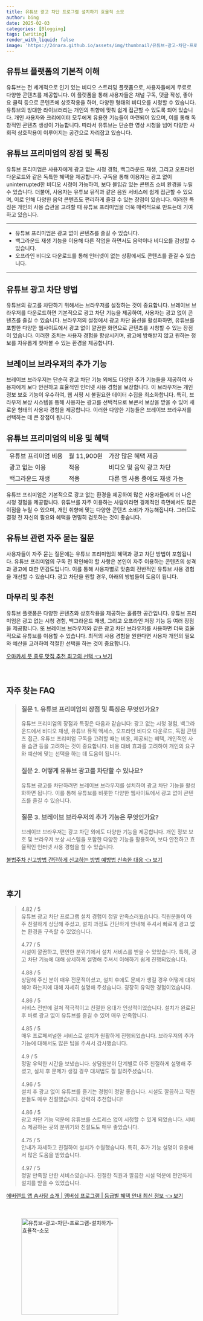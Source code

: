 ```yaml
---
title: 유튜브 광고 차단 프로그램 설치하기 효율적 소모
author: bing
date: 2025-02-03
categories: [Blogging]
tags: [writing]
render_with_liquid: false
image: 'https://24nara.github.io/assets/img/thumbnail/유튜브-광고-차단-프로그램-설치하기-효율적-소모.webp'
---
```



<h2 id='유튜브_플랫폼_이해'>유튜브 플랫폼의 기본적 이해</h2>

<p>유튜브는 전 세계적으로 인기 있는 비디오 스트리밍 플랫폼으로, 사용자들에게 무료로 다양한 콘텐츠를 제공합니다. 이 플랫폼을 통해 사용자들은 채널 구독, 댓글 작성, 좋아요 클릭 등으로 콘텐츠에 상호작용을 하며, 다양한 형태의 비디오를 시청할 수 있습니다. 유튜브의 방대한 라이브러리는 개인의 취향에 맞춰 쉽게 접근할 수 있도록 되어 있습니다. 개인 사용자와 크리에이터 모두에게 유용한 기능들이 마련되어 있으며, 이를 통해 독창적인 콘텐츠 생성이 가능합니다. 따라서 유튜브는 단순한 영상 시청을 넘어 다양한 사회적 상호작용이 이루어지는 공간으로 자리잡고 있습니다.</p>

<h2 id='프리미엄_정기_구독'>유튜브 프리미엄의 장점 및 특징</h2>

<p>유튜브 프리미엄은 사용자에게 광고 없는 시청 경험, 백그라운드 재생, 그리고 오프라인 다운로드와 같은 독특한 혜택을 제공합니다. 구독을 통해 이용자는 광고 없이 uninterrupted한 비디오 시청이 가능하여, 보다 몰입감 있는 콘텐츠 소비 환경을 누릴 수 있습니다. 더불어, 사용자는 유튜브 뮤직과 같은 음원 서비스에 쉽게 접근할 수 있으며, 이로 인해 다양한 음악 콘텐츠도 편리하게 즐길 수 있는 장점이 있습니다. 이러한 특징은 개인의 사용 습관을 고려할 때 유튜브 프리미엄을 더욱 매력적으로 만드는데 기여하고 있습니다.</p>

<hr />

<ul>
    <li>유튜브 프리미엄은 광고 없이 콘텐츠를 즐길 수 있습니다.</li>
    <li>백그라운드 재생 기능을 이용해 다른 작업을 하면서도 음악이나 비디오를 감상할 수 있습니다.</li>
    <li>오프라인 비디오 다운로드를 통해 인터넷이 없는 상황에서도 콘텐츠를 즐길 수 있습니다.</li>
</ul>

<hr />

<h2 id='유튜브_광고_차단'>유튜브 광고 차단 방법</h2>

<p>유튜브의 광고를 차단하기 위해서는 브라우저를 설정하는 것이 중요합니다. 브레이브 브라우저를 다운로드하면 기본적으로 광고 차단 기능을 제공하여, 사용자는 광고 없이 콘텐츠를 즐길 수 있습니다. 브라우저의 설정에서 광고 차단 옵션을 활성화하면, 유튜브를 포함한 다양한 웹사이트에서 광고 없이 깔끔한 화면으로 콘텐츠를 시청할 수 있는 장점이 있습니다. 이러한 조치는 사용자 경험을 향상시키며, 광고에 방해받지 않고 원하는 정보를 자유롭게 찾아볼 수 있는 환경을 제공합니다.</p>

<h2 id='브레이브_브라우저의_장점'>브레이브 브라우저의 추가 기능</h2>

<p>브레이브 브라우저는 단순히 광고 차단 기능 외에도 다양한 추가 기능들을 제공하여 사용자에게 보다 안전하고 효율적인 인터넷 사용 경험을 보장합니다. 이 브라우저는 개인 정보 보호 기능이 우수하여, 웹 서핑 시 불필요한 데이터 수집을 최소화합니다. 특히, 브라우저 보상 시스템을 통해 사용자는 광고를 선택적으로 보콘서 보상을 받을 수 있어 새로운 형태의 사용자 경험을 제공합니다. 이러한 다양한 기능들은 브레이브 브라우저를 선택하는 데 큰 장점이 됩니다.</p>

<h2 id='유튜브_프리미엄의_비용'>유튜브 프리미엄의 비용 및 혜택</h2>

<table>
    <tr>
        <td>유튜브 프리미엄 비용</td>
        <td>월 11,900원</td>
        <td>가장 많은 혜택 제공</td>
    </tr>
    <tr>
        <td>광고 없는 이용</td>
        <td>적용</td>
        <td>비디오 및 음악 광고 차단</td>
    </tr>
    <tr>
        <td>백그라운드 재생</td>
        <td>적용</td>
        <td>다른 앱 사용 중에도 재생 가능</td>
    </tr>
</table>

<p>유튜브 프리미엄은 기본적으로 광고 없는 환경을 제공하여 많은 사용자들에게 더 나은 시청 경험을 제공합니다. 유튜브를 자주 이용하는 사람이라면 경제적인 측면에서도 많은 이점을 누릴 수 있으며, 개인 취향에 맞는 다양한 콘텐츠 소비가 가능해집니다. 그러므로 결정 전 자신의 필요와 혜택을 면밀히 검토하는 것이 좋습니다.</p>

<h2 id='자주_묻는_질문'>유튜브 관련 자주 묻는 질문</h2>

<p>사용자들이 자주 묻는 질문에는 유튜브 프리미엄의 혜택과 광고 차단 방법이 포함됩니다. 유튜브 프리미엄의 구독 전 확인해야 할 사항은 본인이 자주 이용하는 콘텐츠의 성격과 광고에 대한 민감도입니다. 이를 통해 사용자별로 맞춤의 전반적인 유튜브 사용 경험을 개선할 수 있습니다. 광고 차단을 원할 경우, 아래의 방법들이 도움이 됩니다.</p>

<h2 id='결론'>마무리 및 추천</h2>

<p>유튜브 플랫폼은 다양한 콘텐츠와 상호작용을 제공하는 훌륭한 공간입니다. 유튜브 프리미엄은 광고 없는 시청 경험, 백그라운드 재생, 그리고 오프라인 저장 기능 등 여러 장점을 제공합니다. 또 브레이브 브라우저와 같은 광고 차단 브라우저를 사용하면 더욱 효율적으로 유튜브를 이용할 수 있습니다. 최적의 사용 경험을 원한다면 사용자 개인의 필요와 예산을 고려하여 적절한 선택을 하는 것이 중요합니다.</p>


<p><a class="click-button" title="오마카세 뜻 종류 맛집 추천 최고의 선택" href="https://24nara.github.io/posts/%EC%98%A4%EB%A7%88%EC%B9%B4%EC%84%B8-%EB%9C%BB-%EC%A2%85%EB%A5%98-%EB%A7%9B%EC%A7%91-%EC%B6%94%EC%B2%9C-%EC%B5%9C%EA%B3%A0%EC%9D%98-%EC%84%A0%ED%83%9D/" rel="dofollow">오마카세 뜻 종류 맛집 추천 최고의 선택 👈 보기</a></p><br>
<h2 id='자주_찾는_FAQ'>자주 찾는 FAQ</h2>
<div itemscope="" itemtype="https://schema.org/FAQPage"> 
<blockquote> 
<div itemscope="" itemprop="mainEntity" itemtype="https://schema.org/Question"> 
<h3 itemprop="name">질문 1. 유튜브 프리미엄의 장점 및 특징은 무엇인가요?</h3> 
<div itemscope="" itemprop="acceptedAnswer" itemtype="https://schema.org/Answer"> 
<span itemprop="text"> 
<p>유튜브 프리미엄의 장점과 특징은 다음과 같습니다: 광고 없는 시청 경험, 백그라운드에서 비디오 재생, 유튜브 뮤직 액세스, 오프라인 비디오 다운로드, 독점 콘텐츠 접근. 유튜브 프리미엄 구독을 고려할 때는 비용, 제공되는 혜택, 개인적인 사용 습관 등을 고려하는 것이 중요합니다. 비용 대비 효과를 고려하여 개인의 요구와 예산에 맞는 선택을 하는 데 도움이 됩니다.</p> 
</span> 
</div> 
</div> 

<div itemscope="" itemprop="mainEntity" itemtype="https://schema.org/Question"> 
<h3 itemprop="name">질문 2. 어떻게 유튜브 광고를 차단할 수 있나요?</h3> 
<div itemscope="" itemprop="acceptedAnswer" itemtype="https://schema.org/Answer"> 
<span itemprop="text"> 
<p>유튜브 광고를 차단하려면 브레이브 브라우저를 설치하여 광고 차단 기능을 활성화하면 됩니다. 이를 통해 유튜브를 비롯한 다양한 웹사이트에서 광고 없이 콘텐츠를 즐길 수 있습니다.</p> 
</span> 
</div> 
</div> 

<div itemscope="" itemprop="mainEntity" itemtype="https://schema.org/Question"> 
<h3 itemprop="name">질문 3. 브레이브 브라우저의 추가 기능은 무엇인가요?</h3> 
<div itemscope="" itemprop="acceptedAnswer" itemtype="https://schema.org/Answer"> 
<span itemprop="text"> 
<p>브레이브 브라우저는 광고 차단 외에도 다양한 기능을 제공합니다. 개인 정보 보호 및 브라우저 보상 시스템을 포함한 다양한 기능을 활용하여, 보다 안전하고 효율적인 인터넷 사용 경험을 할 수 있습니다.</p> 
</span> 
</div> 
</div> 
</blockquote> 
</div>
<p><a class="click-button" title="불법주차 신고방법 간단하게 신고하는 방법 예방법 신속한 대응" href="https://24nara.github.io/posts/%EB%B6%88%EB%B2%95%EC%A3%BC%EC%B0%A8-%EC%8B%A0%EA%B3%A0%EB%B0%A9%EB%B2%95-%EA%B0%84%EB%8B%A8%ED%95%98%EA%B2%8C-%EC%8B%A0%EA%B3%A0%ED%95%98%EB%8A%94-%EB%B0%A9%EB%B2%95-%EC%98%88%EB%B0%A9%EB%B2%95-%EC%8B%A0%EC%86%8D%ED%95%9C-%EB%8C%80%EC%9D%91/" rel="dofollow">불법주차 신고방법 간단하게 신고하는 방법 예방법 신속한 대응 👈 보기</a></p><br>
<h2 id='후기'>후기</h2>
<div itemscope itemtype="https://schema.org/Product">
  <blockquote>
  <div itemprop="review" itemscope itemtype="https://schema.org/Review">
      <div itemprop="reviewRating" itemscope itemtype="https://schema.org/Rating"> <span itemprop="ratingValue">4.82</span> / <span itemprop="bestRating">5</span> </div>
      <span itemprop="reviewBody">유튜브 광고 차단 프로그램 설치 경험이 정말 만족스러웠습니다. 직원분들이 아주 친절하게 상담해 주셨고, 설치 과정도 간단하게 안내해 주셔서 빠르게 광고 없는 환경을 구축할 수 있었습니다.</span>
  </div>
  <br>
  <div itemprop="review" itemscope itemtype="https://schema.org/Review">
      <div itemprop="reviewRating" itemscope itemtype="https://schema.org/Rating"> <span itemprop="ratingValue">4.77</span> / <span itemprop="bestRating">5</span> </div>
      <span itemprop="reviewBody">시설이 깔끔하고, 편안한 분위기에서 설치 서비스를 받을 수 있었습니다. 특히, 광고 차단 기능에 대해 상세하게 설명해 주셔서 이해하기 쉽게 진행되었습니다.</span>
  </div>
  <br>
  <div itemprop="review" itemscope itemtype="https://schema.org/Review">
      <div itemprop="reviewRating" itemscope itemtype="https://schema.org/Rating"> <span itemprop="ratingValue">4.88</span> / <span itemprop="bestRating">5</span> </div>
      <span itemprop="reviewBody">상담해 주신 분이 매우 전문적이셨고, 설치 후에도 문제가 생길 경우 어떻게 대처해야 하는지에 대해 자세히 설명해 주셨습니다. 굉장히 유익한 경험이었습니다.</span>
  </div>
  <br>
  <div itemprop="review" itemscope itemtype="https://schema.org/Review">
      <div itemprop="reviewRating" itemscope itemtype="https://schema.org/Rating"> <span itemprop="ratingValue">4.86</span> / <span itemprop="bestRating">5</span> </div>
      <span itemprop="reviewBody">서비스 전반에 걸쳐 적극적이고 친절한 응대가 인상적이었습니다. 설치가 완료된 후 바로 광고 없이 유튜브를 즐길 수 있어 매우 만족합니다.</span>
  </div>
  <br>
  <div itemprop="review" itemscope itemtype="https://schema.org/Review">
      <div itemprop="reviewRating" itemscope itemtype="https://schema.org/Rating"> <span itemprop="ratingValue">4.85</span> / <span itemprop="bestRating">5</span> </div>
      <span itemprop="reviewBody">매우 프로페셔널한 서비스로 설치가 원활하게 진행되었습니다. 브라우저의 추가 기능에 대해서도 많은 팁을 주셔서 감사했습니다.</span>
  </div>
  <br>
  <div itemprop="review" itemscope itemtype="https://schema.org/Review">
      <div itemprop="reviewRating" itemscope itemtype="https://schema.org/Rating"> <span itemprop="ratingValue">4.9</span> / <span itemprop="bestRating">5</span> </div>
      <span itemprop="reviewBody">정말 유익한 시간을 보냈습니다. 상담원분이 단계별로 아주 친절하게 설명해 주셨고, 설치 후 문제가 생길 경우 대처법도 잘 알려주셨습니다.</span>
  </div>
  <br>
  <div itemprop="review" itemscope itemtype="https://schema.org/Review">
      <div itemprop="reviewRating" itemscope itemtype="https://schema.org/Rating"> <span itemprop="ratingValue">4.96</span> / <span itemprop="bestRating">5</span> </div>
      <span itemprop="reviewBody">설치 후 광고 없이 유튜브를 즐기는 경험이 정말 좋습니다. 시설도 깔끔하고 직원분들도 매우 친절했습니다. 강력히 추천합니다!</span>
  </div>
  <br>
  <div itemprop="review" itemscope itemtype="https://schema.org/Review">
      <div itemprop="reviewRating" itemscope itemtype="https://schema.org/Rating"> <span itemprop="ratingValue">4.86</span> / <span itemprop="bestRating">5</span> </div>
      <span itemprop="reviewBody">광고 차단 기능 덕분에 유튜브를 스트레스 없이 시청할 수 있게 되었습니다. 서비스 제공하는 곳의 분위기와 친절도도 매우 좋았습니다.</span>
  </div>
  <br>
  <div itemprop="review" itemscope itemtype="https://schema.org/Review">
      <div itemprop="reviewRating" itemscope itemtype="https://schema.org/Rating"> <span itemprop="ratingValue">4.75</span> / <span itemprop="bestRating">5</span> </div>
      <span itemprop="reviewBody">안내가 자세하고 친절하여 설치가 수월했습니다. 특히, 추가 기능 설명이 유용해서 많은 도움을 받았습니다.</span>
  </div>
  <br>
  <div itemprop="review" itemscope itemtype="https://schema.org/Review">
      <div itemprop="reviewRating" itemscope itemtype="https://schema.org/Rating"> <span itemprop="ratingValue">4.97</span> / <span itemprop="bestRating">5</span> </div>
      <span itemprop="reviewBody">정말 만족할 만한 서비스였습니다. 친절한 직원과 깔끔한 시설 덕분에 편안하게 설치를 받을 수 있었습니다.</span>
  </div>
  </blockquote>
</div>
<p><a class="click-button" title="에버랜드 앱 솜사탕 소개 | 멤버십 프로그램 | 등급별 혜택 안내 최신 정보" href="https://24nara.github.io/posts/%EC%97%90%EB%B2%84%EB%9E%9C%EB%93%9C-%EC%95%B1-%EC%86%9C%EC%82%AC%ED%83%95-%EC%86%8C%EA%B0%9C-%EB%A9%A4%EB%B2%84%EC%8B%AD-%ED%94%84%EB%A1%9C%EA%B7%B8%EB%9E%A8-%EB%93%B1%EA%B8%89%EB%B3%84-%ED%98%9C%ED%83%9D-%EC%95%88%EB%82%B4-%EC%B5%9C%EC%8B%A0-%EC%A0%95%EB%B3%B4/" rel="dofollow">에버랜드 앱 솜사탕 소개 | 멤버십 프로그램 | 등급별 혜택 안내 최신 정보 👈 보기</a></p><br>
<figure class="image"><img src="https://24nara.github.io/assets/img/thumbnail/유튜브-광고-차단-프로그램-설치하기-효율적-소모.webp" alt="유튜브-광고-차단-프로그램-설치하기-효율적-소모" width="256" height="256"></figure>